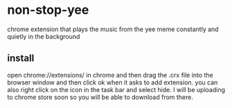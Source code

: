 # non-stop-yee
chrome extension that plays the music from the yee meme constantly and quietly in the background

## install 
open chrome://extensions/ in chrome and then drag the .crx file into the browser window and then click ok when it asks to add extension. you can also right click on the icon in the task bar and select hide. I will be uploading to chrome store soon so you will be able to download from there. 
